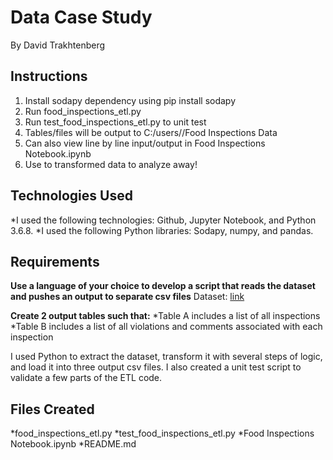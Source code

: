 # Data Case Study
By David Trakhtenberg

## Instructions
1. Install sodapy dependency using pip install sodapy
2. Run food_inspections_etl.py
3. Run test_food_inspections_etl.py to unit test
4. Tables/files will be output to C:/users/<username>/Food Inspections Data 
5. Can also view line by line input/output in Food Inspections Notebook.ipynb
6. Use to transformed data to analyze away!
  
## Technologies Used
*I used the following technologies: Github, Jupyter Notebook, and Python 3.6.8. 
*I used the following Python libraries: Sodapy, numpy, and pandas. 

## Requirements
**Use a language of your choice to develop a script that reads the dataset and pushes an output to separate csv files**
Dataset: [link](https://data.cityofchicago.org/Health-Human-Services/Food-Inspections/4ijn-s7e5/data)

**Create 2 output tables such that:**
*Table A includes a list of all inspections 
*Table B includes a list of all violations and comments associated with each inspection 

I used Python to extract the dataset, transform it with several steps of logic, and load it into three output csv files. 
I also created a unit test script to validate a few parts of the ETL code. 

## Files Created
*food_inspections_etl.py 
*test_food_inspections_etl.py 
*Food Inspections Notebook.ipynb 
*README.md 
